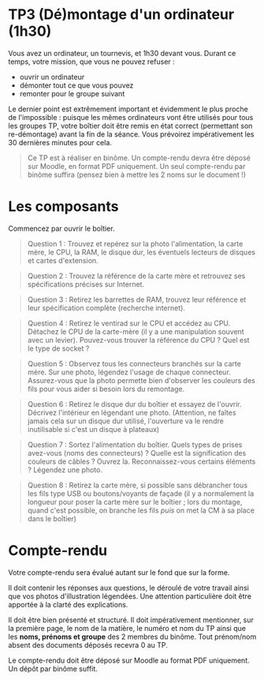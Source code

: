 # TP3 (Dé)montage d'un ordinateur (1h30)

Vous avez un ordinateur, un tournevis, et 1h30 devant vous. Durant ce temps, votre mission, que vous ne pouvez refuser :

- ouvrir un ordinateur
- démonter tout ce que vous pouvez
- remonter pour le groupe suivant

Le dernier point est extrêmement important et évidemment le plus proche de l'impossible : puisque les mêmes ordinateurs vont être utilisés pour tous les groupes TP, votre boîtier doit être remis en état correct (permettant son re-démontage) avant la fin de la séance. Vous prévoirez impérativement les 30 dernières minutes pour cela.

> Ce TP est à réaliser en binôme. Un compte-rendu devra être déposé sur Moodle, en format PDF uniquement. Un seul compte-rendu par binôme suffira (pensez bien à mettre les 2 noms sur le document !)

# Les composants

Commencez par ouvrir le boîtier.

> Question 1 : Trouvez et repérez sur la photo l'alimentation, la carte mère, le CPU, la RAM, le disque dur, les éventuels lecteurs de disques et cartes d'extension.

> Question 2 : Trouvez la référence de la carte mère et retrouvez ses spécifications précises sur Internet.

> Question 3 : Retirez les barrettes de RAM, trouvez leur référence et leur spécification complète (recherche internet).

> Question 4 : Retirez le ventirad sur le CPU et accédez au CPU. Détachez le CPU de la carte-mère (il y a une manipulation souvent avec un levier). Pouvez-vous trouver la référence du CPU ? Quel est le type de socket ?

> Question 5 : Observez tous les connecteurs branchés sur la carte mère. Sur une photo, légendez l'usage de chaque connecteur. Assurez-vous que la photo permette bien d'observer les couleurs des fils pour vous aider si besoin lors du remontage.

> Question 6 : Retirez le disque dur du boîtier et essayez de l'ouvrir. Décrivez l'intérieur en légendant une photo. (Attention, ne faîtes jamais cela sur un disque dur utilisé, l'ouverture va le rendre inutilisable si c'est un disque à plateaux)

> Question 7 : Sortez l'alimentation du boîtier. Quels types de prises avez-vous (noms des connecteurs) ? Quelle est la signification des couleurs de câbles ? Ouvrez la. Reconnaissez-vous certains éléments ? Légendez une photo.

> Question 8 : Retirez la carte mère, si possible sans débrancher tous les fils type USB ou boutons/voyants de façade (il y a normalement la longueur pour poser la carte mère sur le boîtier ; lors du montage, quand c'est possible, on branche les fils _puis_ on met la CM à sa place dans le boîtier)

# Compte-rendu

Votre compte-rendu sera évalué autant sur le fond que sur la forme.

Il doit contenir les réponses aux questions, le déroulé de votre travail ainsi que vos photos d'illustration légendées. Une attention particulière doit être apportée à la clarté des explications.

Il doit être bien présenté et structuré. Il doit impérativement mentionner, sur la première page, le nom de la matière, le numéro et nom du TP ainsi que les **noms, prénoms et groupe** des 2 membres du binôme. Tout prénom/nom absent des documents déposés recevra 0 au TP.

Le compte-rendu doit être déposé sur Moodle au format PDF uniquement. Un dépôt par binôme suffit.
